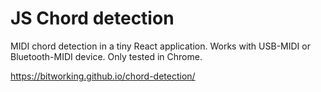 # JS Chord detection

MIDI chord detection in a tiny React application. Works with USB-MIDI or Bluetooth-MIDI device. Only tested in Chrome.

https://bitworking.github.io/chord-detection/
